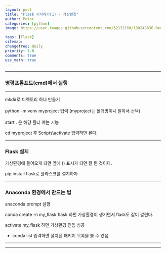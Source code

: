 ```yaml
---
layout: post
title: "Flask 시작하기(1) - 가상환경"
author: Peter
categories: [python]
image: https://user-images.githubusercontent.com/52132160/100248630-0ec3d800-2f7f-11eb-9cc3-db0f10ae26eb.png

tags: [Flask]
sitemap:
changefreq: daily
priority: 1.0
comments: true
use_math: true
---
```


---

### 명령프롬프트(cmd)에서 실행

---

mkdir로 디렉토리 하나 만들기
<br><br>
python -m venv myproject 입력 (myproject는 폴더명이니 알아서 선택)
<br><br>
start . 은 해당 폴더 여는 기능

cd myproject 후
Scripts\activate 입력하면 된다.

---

### Flask 설치

가상환경에 들어오게 되면 앞에 () 표시가 되면 잘 된 것이다.

pip install flask로 플라스크를 설치하자

---

### Anaconda 환경에서 만드는 법

anaconda prompt 실행

conda create -n my_flask flask
하면 가상환경이 생기면서 flask도 같이 깔린다.

activate my_flask 하면 가상환경 진입 성공

- conda list 입력하면 설치된 패키지 목록을 볼 수 있음

---

---
